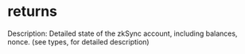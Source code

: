 # returns

Description: Detailed state of the zkSync account, including balances, nonce. (see types, for detailed description)